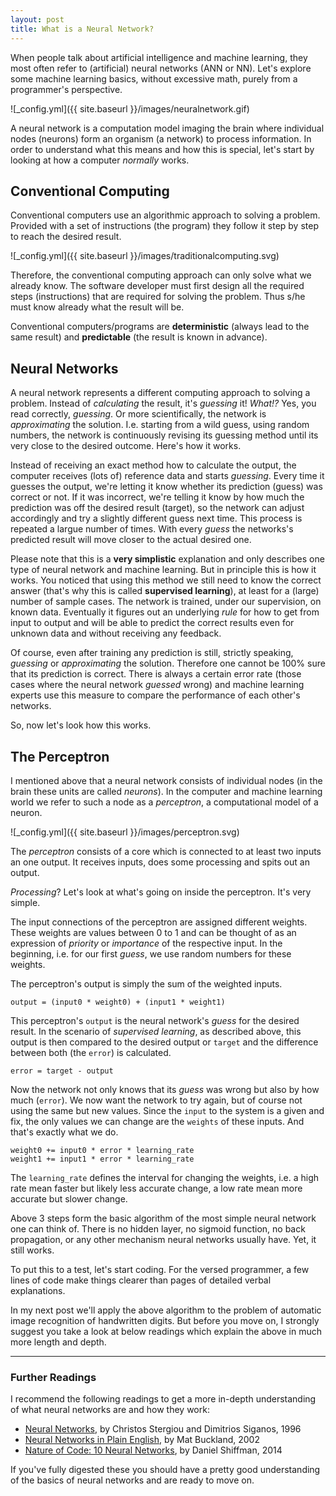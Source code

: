 ```yaml
---
layout: post
title: What is a Neural Network?
---
```


When people talk about artificial intelligence and machine learning, they most often refer to (artificial) neural networks (ANN or NN). 
Let's explore some machine learning basics, without excessive math, purely from a programmer's perspective.

![_config.yml]({{ site.baseurl }}/images/neuralnetwork.gif)

A neural network is a computation model imaging the brain where individual nodes (neurons) form an organism (a network) to process information. 
In order to understand what this means and how this is special, let's start by looking at how a computer *normally* works.  

## Conventional Computing

Conventional computers use an algorithmic approach to solving a problem. 
Provided with a set of instructions (the program) they follow it step by step to reach the desired result.

![_config.yml]({{ site.baseurl }}/images/traditionalcomputing.svg)

Therefore, the conventional computing approach can only solve what we already know. 
The software developer must first design all the required steps (instructions) that are required for solving the problem. 
Thus s/he must know already what the result will be.

Conventional computers/programs are **deterministic** (always lead to the same result) and **predictable** (the result is known in advance). 

## Neural Networks

A neural network represents a different computing approach to solving a problem. 
Instead of *calculating* the result, it's *guessing* it!
*What!?* Yes, you read correctly, *guessing*.
Or more scientifically, the network is *approximating* the solution.
I.e. starting from a wild guess, using random numbers, the network is continuously revising its guessing method until its very close to the desired outcome.
Here's how it works.

Instead of receiving an exact method how to calculate the output, the computer receives (lots of) reference data and starts *guessing*. 
Every time it guesses the output, we're letting it know whether its prediction (guess) was correct or not. 
If it was incorrect, we're telling it know by how much the prediction was off the desired result (target), so the network can adjust accordingly and try a slightly different guess next time.
This process is repeated a largue number of times. 
With every *guess* the networks's predicted result will move closer to the actual desired one. 

Please note that this is a **very simplistic** explanation and only describes one type of neural network and machine learning. 
But in principle this is how it works. 
You noticed that using this method we still need to know the correct answer (that's why this is called **supervised learning**), at least for a (large) number of sample cases.
The network is trained, under our supervision, on known data. 
Eventually it figures out an underlying *rule* for how to get from input to output and will be able to predict the correct results even for unknown data and without receiving any feedback.

Of course, even after training any prediction is still, strictly speaking, *guessing* or *approximating* the solution.
Therefore one cannot be 100% sure that its prediction is correct. 
There is always a certain error rate (those cases where the neural network *guessed* wrong) and machine learning experts use this measure to compare the performance of each other's networks.
 
So, now let's look how this works.

## The Perceptron

I mentioned above that a neural network consists of individual nodes (in the brain these units are called *neurons*). 
In the computer and machine learning world we refer to such a node as a *perceptron*, a computational model of a neuron.

![_config.yml]({{ site.baseurl }}/images/perceptron.svg)

The *perceptron* consists of a core which is connected to at least two inputs an one output.
It receives inputs, does some processing and spits out an output. 

*Processing*? Let's look at what's going on inside the perceptron. It's very simple. 

The input connections of the perceptron are assigned different weights. 
These weights are values between 0 to 1 and can be thought of as an expression of *priority* or *importance* of the respective input. 
In the beginning, i.e. for our first *guess*, we use random numbers for these weights.

The perceptron's output is simply the sum of the weighted inputs.

```
output = (input0 * weight0) + (input1 * weight1)

```

This perceptron's `output` is the neural network's *guess* for the desired result.
In the scenario of *supervised learning*, as described above, this output is then compared to the desired output or `target` and the difference between both (the `error`) is calculated.

```
error = target - output

```

Now the network not only knows that its *guess* was wrong but also by how much (`error`).
We now want the network to try again, but of course not using the same but new values.
Since the `input` to the system is a given and fix, the only values we can change are the `weights` of these inputs.
And that's exactly what we do.

```
weight0 += input0 * error * learning_rate
weight1 += input1 * error * learning_rate

```

The `learning_rate` defines the interval for changing the weights, i.e. a high rate mean faster but likely less accurate change, a low rate mean more accurate but slower change.

Above 3 steps form the basic algorithm of the most simple neural network one can think of. 
There is no hidden layer, no sigmoid function, no back propagation, or any other mechanism neural networks usually have.
Yet, it still works.

To put this to a test, let's start coding. 
For the versed programmer, a few lines of code make things clearer than pages of detailed verbal explanations.

In my next post we'll apply the above algorithm to the problem of automatic image recognition of handwritten digits. 
But before you move on, I strongly suggest you take a look at below readings which explain the above in much more length and depth.

---

### Further Readings

I recommend the following readings to get a more in-depth understanding of what neural networks are and how they work:

* [Neural Networks](http://www.doc.ic.ac.uk/~nd/surprise_96/journal/vol4/cs11/report.html), by Christos Stergiou and Dimitrios Siganos, 1996
* [Neural Networks in Plain English](http://www.ai-junkie.com/ann/evolved/nnt1.html), by Mat Buckland, 2002
* [Nature of Code: 10 Neural Networks](http://natureofcode.com/book/chapter-10-neural-networks/), by Daniel Shiffman, 2014

If you've fully digested these you should have a pretty good understanding of the basics of neural networks and are ready to move on.

